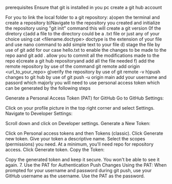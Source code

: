 prerequisites
Ensure that git is installed in you pc
create a git hub account 

For you to link the local folder to a git repository:
a)open the terminal and create a repository
b)Navigate to the repository you created and initialize the repository using "git init" command this will create a git version 0f the diretory
c)add a file to the directory could be a .txt file or just any of your choice using cat <filename.doctype> doctype is the extension of your file
and use nano command to add simple text to your file
d) stage the file by use of git add <filename> for our case hello.txt to enable the changes to be made to the repo aand git add . allow you to commit all the modifications made to the repo
e)create a git hub repositoryand add all the file needed 
f) add the remote repository by use of the command git remote add origin <url_to_your_repo>
g)verify the repository by use of git remote -v
h)push changes to git hub by use of git push -u origin main add your username and passord which majorly you will need to use personal access token which can be generated by the following steps

Generate a Personal Access Token (PAT) for GitHub
Go to GitHub Settings:

Click on your profile picture in the top right corner and select Settings.
Navigate to Developer Settings:

Scroll down and click on Developer settings.
Generate a New Token:

Click on Personal access tokens and then Tokens (classic).
Click Generate new token.
Give your token a descriptive name.
Select the scopes (permissions) you need. At a minimum, you'll need repo for repository access.
Click Generate token.
Copy the Token:

Copy the generated token and keep it secure. You won't be able to see it again.
7. Use the PAT for Authentication
Push Changes Using the PAT:
When prompted for your username and password during git push, use your GitHub username as the username.
Use the PAT as the password.
